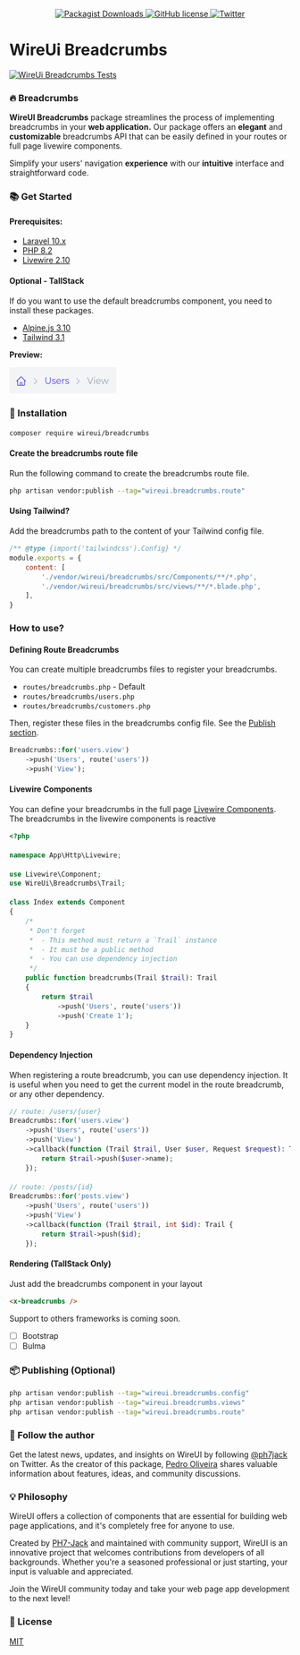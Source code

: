 <p align="center">
    <a href="https://github.com/wireui/breadcrumbs/">
        <img src="https://img.shields.io/packagist/dt/wireui/breadcrumbs" alt="Packagist Downloads" data-canonical-src="https://img.shields.io/packagist/dt/wireui/breadcrumbs" style="max-width:100%;" />
    </a>
    <a href="https://github.com/wireui/breadcrumbs/blob/main/LICENSE">
        <img src="https://img.shields.io/github/license/wireui/breadcrumbs" alt="GitHub license" data-canonical-src="https://img.shields.io/github/license/wireui/breadcrumbs" style="max-width:100%;" />
    </a>
    <a href="https://twitter.com/ph7jack">
        <img alt="Twitter" src="https://img.shields.io/twitter/url?url=https%3A%2F%2Fgithub.com%2FPH7-Jack%2Fwireui">
    </a>
</p>

# WireUi Breadcrumbs

[![WireUi Breadcrumbs Tests](https://github.com/wireui/breadcrumbs/actions/workflows/test.yml/badge.svg)](https://github.com/wireui/breadcrumbs/actions/workflows/test.yml)

### 🔥 Breadcrumbs
**WireUI Breadcrumbs** package streamlines the process of implementing 
breadcrumbs in your **web application.** 
Our package offers an **elegant** and **customizable** breadcrumbs API 
that can be easily defined in your routes or full page livewire components. 

Simplify your users' navigation **experience** with our **intuitive** interface and straightforward code.


### 📚 Get Started
#### Prerequisites:
* [Laravel 10.x](https://laravel.com)
* [PHP 8.2](https://www.php.net/releases/8.1/en.php)
* [Livewire 2.10](https://laravel-livewire.com)

#### Optional - TallStack
If do you want to use the default breadcrumbs component, you need to install these packages.
* [Alpine.js 3.10](https://alpinejs.dev)
* [Tailwind 3.1](https://tailwindcss.com/docs/installation)

**Preview:**

<img  src="images/breadcrumb.png" alt="WireUi Breadcrumbs"/>

### 🚀 Installation
```bash
composer require wireui/breadcrumbs
```

#### Create the breadcrumbs route file
Run the following command to create the breadcrumbs route file.
```bash
php artisan vendor:publish --tag="wireui.breadcrumbs.route"
```

#### Using Tailwind?
Add the breadcrumbs path to the content of your Tailwind config file.
```js
/** @type {import('tailwindcss').Config} */
module.exports = {
    content: [
        './vendor/wireui/breadcrumbs/src/Components/**/*.php',
        './vendor/wireui/breadcrumbs/src/views/**/*.blade.php',
    ],
}
```

### How to use?

#### Defining Route Breadcrumbs
You can create multiple breadcrumbs files to register your breadcrumbs.

- `routes/breadcrumbs.php` - Default
- `routes/breadcrumbs/users.php`
- `routes/breadcrumbs/customers.php`

Then, register these files in the breadcrumbs config file. See the [Publish section](#-publishing-optional).

```php
Breadcrumbs::for('users.view')
    ->push('Users', route('users'))
    ->push('View');
```

#### Livewire Components
You can define your breadcrumbs in the full page [Livewire Components](https://laravel-livewire.com/docs/2.x/rendering-components#page-components).
<br>The breadcrumbs in the livewire components is reactive
```php
<?php

namespace App\Http\Livewire;

use Livewire\Component;
use WireUi\Breadcrumbs\Trail;

class Index extends Component
{
    /*
     * Don't forget
     *  - This method must return a `Trail` instance
     *  - It must be a public method
     *  - You can use dependency injection
     */
    public function breadcrumbs(Trail $trail): Trail
    {
        return $trail
            ->push('Users', route('users'))
            ->push('Create 1');
    }
}
```

#### Dependency Injection
When registering a route breadcrumb, you can use dependency injection.
It is useful when you need to get the current model in the route breadcrumb, or any other dependency.

```php
// route: /users/{user}
Breadcrumbs::for('users.view')
    ->push('Users', route('users'))
    ->push('View')
    ->callback(function (Trail $trail, User $user, Request $request): Trail {
        return $trail->push($user->name);
    });

// route: /posts/{id}
Breadcrumbs::for('posts.view')
    ->push('Users', route('users'))
    ->push('View')
    ->callback(function (Trail $trail, int $id): Trail {
        return $trail->push($id);
    });
```

#### Rendering (TallStack Only)
Just add the breadcrumbs component in your layout
```html
<x-breadcrumbs />
```
Support to others frameworks is coming soon.
- [ ] Bootstrap
- [ ] Bulma

### 📦 Publishing (Optional)
```bash
php artisan vendor:publish --tag="wireui.breadcrumbs.config"
php artisan vendor:publish --tag="wireui.breadcrumbs.views"
php artisan vendor:publish --tag="wireui.breadcrumbs.route"
```

### 📣 Follow the author
Get the latest news, updates, and insights on WireUI by following [@ph7jack] on Twitter.
As the creator of this package, [Pedro Oliveira] shares valuable 
information about features, ideas, and community discussions. 


### 💡 Philosophy
WireUI offers a collection of components that are essential for building 
web page applications, and it's completely free for anyone to use.

Created by [PH7-Jack] and maintained with community support, 
WireUI is an innovative project that welcomes contributions from developers 
of all backgrounds. 
Whether you're a seasoned professional or just starting, your input is valuable and appreciated.

Join the WireUI community today and take your web page app development to the next level!

### 📝 License
[MIT](https://opensource.org/licenses/MIT)


[Pedro Oliveira]: <https://www.linkedin.com/in/pedroliveira-dev>
[PH7-Jack]: <https://github.com/PH7-Jack>
[@ph7jack]: <https://twitter.com/ph7jack>

